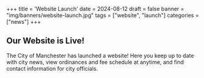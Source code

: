 +++
title = 'Website Launch'
date = 2024-08-12
draft = false
banner = "img/banners/website-launch.jpg"
tags = ["website", "launch"]
categories = ["news"]
+++
## Our Website is Live! ##

The City of Manchester has launched a website! Here you keep up to date with city news, view ordinances and fee schedule at anytime, and find contact information for city officials.